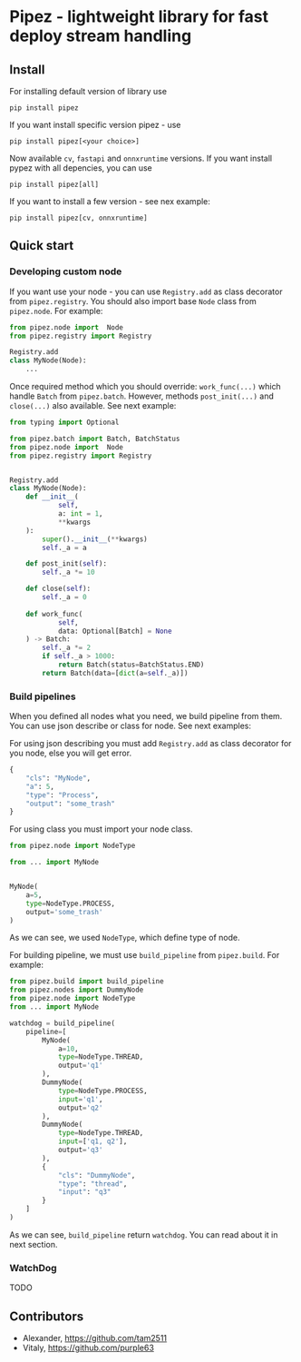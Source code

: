 # Pipez - lightweight library for fast deploy stream handling

## Install

For installing default version of library use

```
pip install pipez
```

If you want install specific version pipez - use

```
pip install pipez[<your choice>]
```

Now available `cv`, `fastapi` and `onnxruntime` versions. 
If you want install pypez with all depencies, you can use

```
pip install pipez[all]
```

If you want to install a few version - see nex example:

```
pip install pipez[cv, onnxruntime]
```


## Quick start

### Developing custom node

If you want use your node - you can use `Registry.add` as class decorator
from `pipez.registry`. You should also import base `Node`
class from `pipez.node`. For example:

```python
from pipez.node import  Node
from pipez.registry import Registry

Registry.add
class MyNode(Node):
    ...
```

Once required method which you should override: `work_func(...)` which
handle `Batch` from `pipez.batch`. However, methods
`post_init(...)` and `close(...)` also available. See next example:

```python
from typing import Optional

from pipez.batch import Batch, BatchStatus
from pipez.node import  Node
from pipez.registry import Registry


Registry.add
class MyNode(Node):
    def __init__(
            self,
            a: int = 1,
            **kwargs
    ):
        super().__init__(**kwargs)
        self._a = a

    def post_init(self):
        self._a *= 10

    def close(self):
        self._a = 0
    
    def work_func(
            self,
            data: Optional[Batch] = None
    ) -> Batch:
        self._a *= 2
        if self._a > 1000:
            return Batch(status=BatchStatus.END)
        return Batch(data=[dict(a=self._a)])
```

### Build pipelines

When you defined all nodes what you need, we build pipeline from them.
You can use json describe or class for node. See next examples:

For using json describing you must add `Registry.add` as class decorator
for you node, else you will get error.
```python
{
    "cls": "MyNode",
    "a": 5,
    "type": "Process",
    "output": "some_trash"
}
```

For using class you must import your node class.
```python
from pipez.node import NodeType

from ... import MyNode


MyNode(
    a=5,
    type=NodeType.PROCESS,
    output='some_trash'
)
```

As we can see, we used `NodeType`, which define type of node.

For building pipeline, we must use `build_pipeline` from `pipez.build`.
For example:

```python
from pipez.build import build_pipeline
from pipez.nodes import DummyNode
from pipez.node import NodeType
from ... import MyNode

watchdog = build_pipeline(
    pipeline=[
        MyNode(
            a=10,
            type=NodeType.THREAD,
            output='q1'
        ),
        DummyNode(
            type=NodeType.PROCESS,
            input='q1',
            output='q2'
        ),
        DummyNode(
            type=NodeType.THREAD,
            input=['q1, q2'],
            output='q3'
        ),
        {
            "cls": "DummyNode",
            "type": "thread",
            "input": "q3"
        }
    ]
)
```

As we can see, `build_pipeline` return `watchdog`.
You can read about it in next section.


### WatchDog

TODO

## Сontributors

- Alexander, https://github.com/tam2511
- Vitaly, https://github.com/purple63
